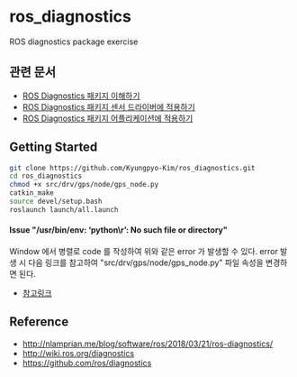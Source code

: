 # ros_diagnostics
ROS diagnostics package exercise

## 관련 문서
* [ROS Diagnostics 패키지 이해하기](https://kyungpyo-kim/github.io)
* [ROS Diagnostics 패키지 센서 드라이버에 적용하기](https://kyungpyo-kim/github.io)
* [ROS Diagnostics 패키지 어플리케이션에 적용하기](https://kyungpyo-kim/github.io)

## Getting Started

```bash
git clone https://github.com/Kyungpyo-Kim/ros_diagnostics.git
cd ros_diagnostics
chmod +x src/drv/gps/node/gps_node.py
catkin_make
source devel/setup.bash
roslaunch launch/all.launch
```

#### Issue "/usr/bin/env: ‘python\r’: No such file or directory"
Window 에서 병렬로 code 를 작성하여 위와 같은 error 가 발생할 수 있다.
error 발생 시 다음 링크를 참고하여 "src/drv/gps/node/gps_node.py" 파일 속성을 변경하면 된다.
* [참고링크](https://118k.tistory.com/706)

## Reference
* http://nlamprian.me/blog/software/ros/2018/03/21/ros-diagnostics/
* http://wiki.ros.org/diagnostics
* https://github.com/ros/diagnostics
